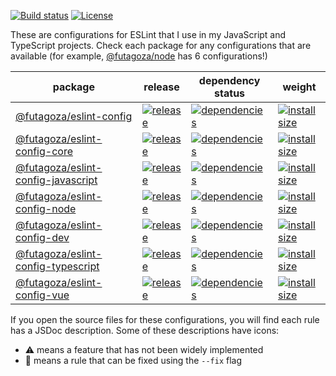 [![Build status](https://api.travis-ci.org/futagoza/eslint-config-futagozaryuu.svg?branch=master)](https://travis-ci.org/futagoza/eslint-config-futagozaryuu)
[![License](https://img.shields.io/badge/license-mit-blue.svg)](https://opensource.org/licenses/MIT)

These are configurations for ESLint that I use in my JavaScript and TypeScript projects. Check each package for any configurations that are available (for example, [@futagoza/node][04a] has 6 configurations!)

| package | release | dependency status | weight |
| ------- | ------- | ----------------- | ------ |
| [@futagoza/eslint-config][01a] | [![release][01b]][01c] | [![dependencies][01d]][01e] | [![install size][01f]][01g] |
| [@futagoza/eslint-config-core][02a] | [![release][02b]][02c] | [![dependencies][02d]][02e] | [![install size][02f]][02g] |
| [@futagoza/eslint-config-javascript][03a] | [![release][03b]][03c] | [![dependencies][03d]][03e] | [![install size][03f]][03g] |
| [@futagoza/eslint-config-node][04a] | [![release][04b]][04c] | [![dependencies][04d]][04e] | [![install size][04f]][04g] |
| [@futagoza/eslint-config-dev][05a] | [![release][05b]][05c] | [![dependencies][05d]][05e] | [![install size][05f]][05g] |
| [@futagoza/eslint-config-typescript][06a] | [![release][06b]][06c] | [![dependencies][06d]][06e] | [![install size][06f]][06g] |
| [@futagoza/eslint-config-vue][07a] | [![release][07b]][07c] | [![dependencies][07d]][07e] | [![install size][07f]][07g] |

<!-- @futagoza/eslint-config -->
[01a]: https://github.com/futagoza/eslint-config-futagozaryuu/tree/master/packages/@futagoza/eslint-config
[01b]: https://img.shields.io/npm/v/@futagoza/eslint-config.svg
[01c]: https://www.npmjs.com/package/@futagoza/eslint-config
[01d]: https://img.shields.io/david/futagoza/eslint-config-futagozaryuu.svg?path=packages/@futagoza/eslint-config
[01e]: https://david-dm.org/futagoza/eslint-config-futagozaryuu?path=packages/@futagoza/eslint-config
[01f]: https://packagephobia.now.sh/badge?p=@futagoza/eslint-config
[01g]: https://packagephobia.now.sh/result?p=@futagoza/eslint-config

<!-- @futagoza/eslint-config-core -->
[02a]: https://github.com/futagoza/eslint-config-futagozaryuu/tree/master/packages/@futagoza/eslint-config-core
[02b]: https://img.shields.io/npm/v/@futagoza/eslint-config-core.svg
[02c]: https://www.npmjs.com/package/@futagoza/eslint-config-core
[02d]: https://img.shields.io/david/futagoza/eslint-config-futagozaryuu.svg?path=packages/@futagoza/eslint-config-core
[02e]: https://david-dm.org/futagoza/eslint-config-futagozaryuu?path=packages/@futagoza/eslint-config-core
[02f]: https://packagephobia.now.sh/badge?p=@futagoza/eslint-config-core
[02g]: https://packagephobia.now.sh/result?p=@futagoza/eslint-config-core

<!-- @futagoza/eslint-config-javascript -->
[03a]: https://github.com/futagoza/eslint-config-futagozaryuu/tree/master/packages/@futagoza/eslint-config-javascript
[03b]: https://img.shields.io/npm/v/@futagoza/eslint-config-javascript.svg
[03c]: https://www.npmjs.com/package/@futagoza/eslint-config-javascript
[03d]: https://img.shields.io/david/futagoza/eslint-config-futagozaryuu.svg?path=packages/@futagoza/eslint-config-javascript
[03e]: https://david-dm.org/futagoza/eslint-config-futagozaryuu?path=packages/@futagoza/eslint-config-javascript
[03f]: https://packagephobia.now.sh/badge?p=@futagoza/eslint-config-javascript
[03g]: https://packagephobia.now.sh/result?p=@futagoza/eslint-config-javascript

<!-- @futagoza/eslint-config-node -->
[04a]: https://github.com/futagoza/eslint-config-futagozaryuu/tree/master/packages/@futagoza/eslint-config-node
[04b]: https://img.shields.io/npm/v/@futagoza/eslint-config-node.svg
[04c]: https://www.npmjs.com/package/@futagoza/eslint-config-node
[04d]: https://img.shields.io/david/futagoza/eslint-config-futagozaryuu.svg?path=packages/@futagoza/eslint-config-node
[04e]: https://david-dm.org/futagoza/eslint-config-futagozaryuu?path=packages/@futagoza/eslint-config-node
[04f]: https://packagephobia.now.sh/badge?p=@futagoza/eslint-config-node
[04g]: https://packagephobia.now.sh/result?p=@futagoza/eslint-config-node

<!-- @futagoza/eslint-config-dev -->
[05a]: https://github.com/futagoza/eslint-config-futagozaryuu/tree/master/packages/@futagoza/eslint-config-dev
[05b]: https://img.shields.io/npm/v/@futagoza/eslint-config-dev.svg
[05c]: https://www.npmjs.com/package/@futagoza/eslint-config-dev
[05d]: https://img.shields.io/david/futagoza/eslint-config-futagozaryuu.svg?path=packages/@futagoza/eslint-config-dev
[05e]: https://david-dm.org/futagoza/eslint-config-futagozaryuu?path=packages/@futagoza/eslint-config-dev
[05f]: https://packagephobia.now.sh/badge?p=@futagoza/eslint-config-dev
[05g]: https://packagephobia.now.sh/result?p=@futagoza/eslint-config-dev

<!-- @futagoza/eslint-config-typescript -->
[06a]: https://github.com/futagoza/eslint-config-futagozaryuu/tree/master/packages/@futagoza/eslint-config-typescript
[06b]: https://img.shields.io/npm/v/@futagoza/eslint-config-typescript.svg
[06c]: https://www.npmjs.com/package/@futagoza/eslint-config-typescript
[06d]: https://img.shields.io/david/futagoza/eslint-config-futagozaryuu.svg?path=packages/@futagoza/eslint-config-typescript
[06e]: https://david-dm.org/futagoza/eslint-config-futagozaryuu?path=packages/@futagoza/eslint-config-typescript
[06f]: https://packagephobia.now.sh/badge?p=@futagoza/eslint-config-typescript
[06g]: https://packagephobia.now.sh/result?p=@futagoza/eslint-config-typescript

<!-- @futagoza/eslint-config-vue -->
[07a]: https://github.com/futagoza/eslint-config-futagozaryuu/tree/master/packages/@futagoza/eslint-config-vue
[07b]: https://img.shields.io/npm/v/@futagoza/eslint-config-vue.svg
[07c]: https://www.npmjs.com/package/@futagoza/eslint-config-vue
[07d]: https://img.shields.io/david/futagoza/eslint-config-futagozaryuu.svg?path=packages/@futagoza/eslint-config-vue
[07e]: https://david-dm.org/futagoza/eslint-config-futagozaryuu?path=packages/@futagoza/eslint-config-vue
[07f]: https://packagephobia.now.sh/badge?p=@futagoza/eslint-config-vue
[07g]: https://packagephobia.now.sh/result?p=@futagoza/eslint-config-vue

If you open the source files for these configurations, you will find each rule has a JSDoc description. Some of these descriptions have icons:

- ⚠️ means a feature that has not been widely implemented
- 📝 means a rule that can be fixed using the `--fix` flag
